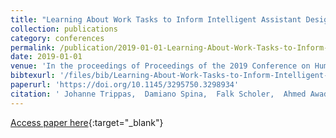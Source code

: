 ```yaml
---
title: "Learning About Work Tasks to Inform Intelligent Assistant Design"
collection: publications
category: conferences
permalink: /publication/2019-01-01-Learning-About-Work-Tasks-to-Inform-Intelligent-Assistant-Design
date: 2019-01-01
venue: 'In the proceedings of Proceedings of the 2019 Conference on Human Information Interaction and Retrieval, CHIIR 2019, Glasgow, Scotland, UK, March 10-14, 2019'
bibtexurl: '/files/bib/Learning-About-Work-Tasks-to-Inform-Intelligent-Assistant-Design.bib'
paperurl: 'https://doi.org/10.1145/3295750.3298934'
citation: ' Johanne Trippas,  Damiano Spina,  Falk Scholer,  Ahmed Awadallah,  Peter Bailey,  Paul Bennett,  Ryen White,  Jonathan Liono,  Yongli Ren,  Flora Salim,  Mark Sanderson, &quot;Learning About Work Tasks to Inform Intelligent Assistant Design.&quot; In the proceedings of Proceedings of the 2019 Conference on Human Information Interaction and Retrieval, CHIIR 2019, Glasgow, Scotland, UK, March 10-14, 2019, 2019.'
---
```

[Access paper here](https://doi.org/10.1145/3295750.3298934){:target="_blank"}
